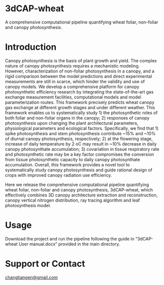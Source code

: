 # 3dCAP-wheat
A comprehensive computational pipeline quantifying wheat foliar, non-foliar and canopy photosynthesis.

# Introduction
Canopy photosynthesis is the basis of plant growth and yield. The complex nature of canopy photosynthesis requires a mechanistic modeling. However, characterization of non-foliar photosynthesis in a canopy, and a rigid comparison between the model predictions and direct experimental measurements are still in scarce, which hinder the validity and use of canopy models. We develop a comprehensive platform for canopy photosynthetic efficiency research by integrating the state-of-the-art gas exchange measurement facilities, computational models and model parameterization routes. This framework precisely predicts wheat canopy gas exchange at different growth stages and under different weather. This framework enables us to systematically study  1) the photosynthetic roles of both foliar and non-foliar organs in the canopy; 2) responses of canopy photosynthesis upon changing the plant architectural parameters, physiological parameters and ecological factors. Specifically, we find that 1) spike photosynthesis and stem photosynthesis contribute ~15% and ~10% of diurnal canopy photosynthesis, respectively; 2) at the flowering stage, increase of daily temperature by 2 oC may result in ~10% decrease in daily canopy photosynthate accumulation; 3) covariation in tissue respiratory rate and photosynthetic rate may be a key factor compromises the conversion from tissue photosynthetic capacity to daily canopy photosynthate accumulation. Overall, this framework provides a novel tool to systematically study canopy photosynthesis and guide rational design of crops with improved canopy radiation use efficiency.

Here we release the comprehensive computational pipeline quantifying wheat foliar, non-foliar and canopy photosynthesis, 3dCAP-wheat, which effectively combines 3D canopy architecture extraction and reconstruction, canopy vertical nitrogen distribution, ray tracing algorithm and leaf photosynthesis model. 

# Usage
Download the project and run the pipeline following the guide in “3dCAP-wheat User manual.docx” provided in the main directory.

# Support or Contact
changtiangen@gmail.com
